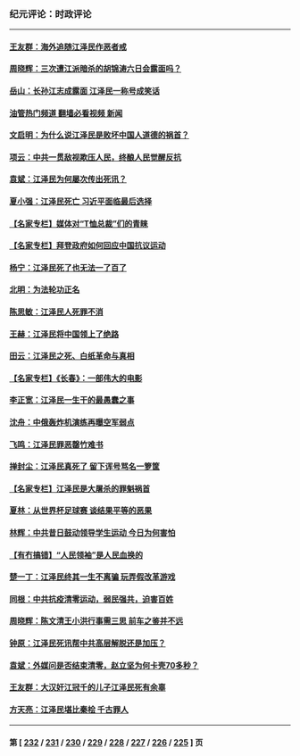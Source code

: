 ### 纪元评论：时政评论
---
#### [王友群：海外追随江泽民作恶者戒](../../pages/nsc1025/n13877699.md?12040330) 
#### [周晓辉：三次遭江派暗杀的胡锦涛六日会露面吗？](../../pages/nsc1025/n13878035.md?12040330) 
#### [岳山：长孙江志成露面 江泽民一称号成笑话](../../pages/nsc1025/n13877969.md?12040330) 
#### [油管热门频道 翻墙必看视频 新闻](ok?12040330)
#### [文启明：为什么说江泽民是败坏中国人道德的祸首？](../../pages/nsc1025/n13877840.md?12040330) 
#### [项云：中共一贯敌视欺压人民，终酿人民觉醒反抗](../../pages/nsc1025/n13877943.md?12040330) 
#### [袁斌：江泽民为何屡次传出死讯？](../../pages/nsc1025/n13877873.md?12040330) 
#### [夏小强：江泽民死亡 习近平面临最后选择](../../pages/nsc1025/n13877645.md?12040330) 
#### [【名家专栏】媒体对“T恤总裁”们的青睐](../../pages/nsc1025/n13877410.md?12040330) 
#### [【名家专栏】拜登政府如何回应中国抗议运动](../../pages/nsc1025/n13877490.md?12040330) 
#### [杨宁：江泽民死了也无法一了百了](../../pages/nsc1025/n13877640.md?12040330) 
#### [北明：为法轮功正名](../../pages/nsc1025/n13877596.md?12040330) 
#### [陈思敏：江泽民人死罪不消](../../pages/nsc1025/n13877371.md?12040330) 
#### [王赫：江泽民将中国领上了绝路](../../pages/nsc1025/n13877352.md?12040330) 
#### [田云：江泽民之死、白纸革命与真相](../../pages/nsc1025/n13877539.md?12040330) 
#### [【名家专栏】《长春》：一部伟大的电影](../../pages/nsc1025/n13876765.md?12040330) 
#### [李正宽：江泽民一生干的最愚蠢之事](../../pages/nsc1025/n13877297.md?12040330) 
#### [沈舟：中俄轰炸机演练再曝空军弱点](../../pages/nsc1025/n13877028.md?12040330) 
#### [飞鸣：江泽民罪恶罄竹难书](../../pages/nsc1025/n13877055.md?12040330) 
#### [掸封尘：江泽民真死了 留下诨号骂名一箩筐](../../pages/nsc1025/n13876875.md?12040330) 
#### [【名家专栏】江泽民是大屠杀的罪魁祸首](../../pages/nsc1025/n13876700.md?12040330) 
#### [夏林：从世界杯足球赛 谈结果平等的恶果](../../pages/nsc1025/n13876888.md?12040330) 
#### [林辉：中共昔日鼓动领导学生运动 今日为何害怕](../../pages/nsc1025/n13876814.md?12040330) 
#### [【有冇搞错】“人民领袖”是人民血换的](../../pages/nsc1025/n13876622.md?12040330) 
#### [楚一丁：江泽民终其一生不离骗 玩弄假改革游戏](../../pages/nsc1025/n13876655.md?12040330) 
#### [同根：中共抗疫清零运动，弱民强共，迫害百姓](../../pages/nsc1025/n13876600.md?12040330) 
#### [周晓辉：陈文清王小洪行事需三思 前车之鉴并不远](../../pages/nsc1025/n13876555.md?12040330) 
#### [钟原：江泽民死讯帮中共高层解脱还是加压？](../../pages/nsc1025/n13876472.md?12040330) 
#### [袁斌：外媒问是否结束清零，赵立坚为何卡壳70多秒？](../../pages/nsc1025/n13876492.md?12040330) 
#### [王友群：大汉奸江冠千的儿子江泽民死有余辜](../../pages/nsc1025/n13876457.md?12040330) 
#### [方天亮：江泽民堪比秦桧 千古罪人](../../pages/nsc1025/n13876358.md?12040330) 

---
#### 第 [ [232](./232.md?12040330) / [231](./231.md?12040330) / [230](./230.md?12040330) / [229](./229.md?12040330) / [228](./228.md?12040330) / [227](./227.md?12040330) / [226](./226.md?12040330) / [225](./225.md?12040330) ] 页
